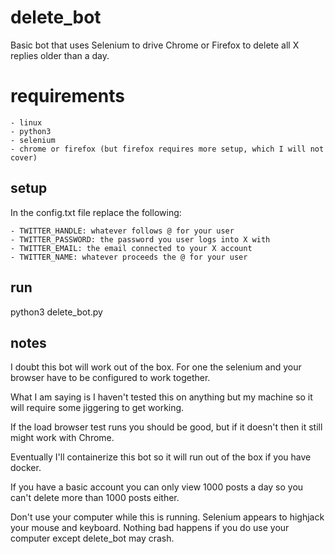 # delete_bot

Basic bot that uses Selenium to drive Chrome or Firefox to delete all X replies older than a day.

# requirements

    - linux
    - python3
    - selenium
    - chrome or firefox (but firefox requires more setup, which I will not cover)

## setup

In the config.txt file replace the following:

    - TWITTER_HANDLE: whatever follows @ for your user
    - TWITTER_PASSWORD: the password you user logs into X with
    - TWITTER_EMAIL: the email connected to your X account
    - TWITTER_NAME: whatever proceeds the @ for your user

## run

python3 delete_bot.py

## notes

I doubt this bot will work out of the box. For one the selenium and your browser have to be configured to work together.

What I am saying is I haven't tested this on anything but my machine so it will require some jiggering to get working.

If the load browser test runs you should be good, but if it doesn't then it still might work with Chrome.

Eventually I'll containerize this bot so it will run out of the box if you have docker.

If you have a basic account you can only view 1000 posts a day so you can't delete more than 1000 posts either.

Don't use your computer while this is running. Selenium appears to highjack your mouse and keyboard. Nothing bad happens if you do use your computer except delete_bot may crash.